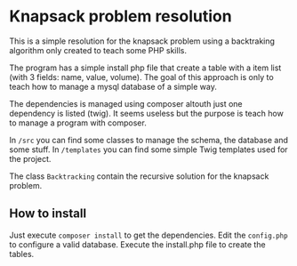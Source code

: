 # Knapsack problem resolution

This is a simple resolution for the knapsack problem using a
 backtraking algorithm only created to teach some PHP skills. 
 
The program has a simple install php file that create a table with
a item list (with 3 fields: name, value, volume). The goal of this approach is
only to teach how to manage a mysql database of a simple way.

The dependencies is managed using composer altouth just one dependency is listed (twig).
It seems useless but the purpose is teach how to manage a program with composer.

In `/src` you can find some classes to manage the schema, the database and some stuff.
In `/templates` you can find some simple Twig templates used for the project.

The class `Backtracking` contain the recursive solution for the knapsack problem.

## How to install
Just execute `composer install` to get the dependencies.
Edit the `config.php` to configure a valid database.
Execute the install.php file to create the tables.
 
